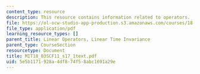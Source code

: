 ```yaml
---
content_type: resource
description: This resource contains information related to operators.
file: https://ol-ocw-studio-app-production.s3.amazonaws.com/courses/18-03sc-differential-equations-fall-2011/5e5b1171928a4df874f58abc1691a29e_MIT18_03SCF11_s17_1text.pdf
file_type: application/pdf
learning_resource_types: []
parent_title: Linear Operators, Linear Time Invariance
parent_type: CourseSection
resourcetype: Document
title: MIT18_03SCF11_s17_1text.pdf
uid: 5e5b1171-928a-4df8-74f5-8abc1691a29e
---
```

